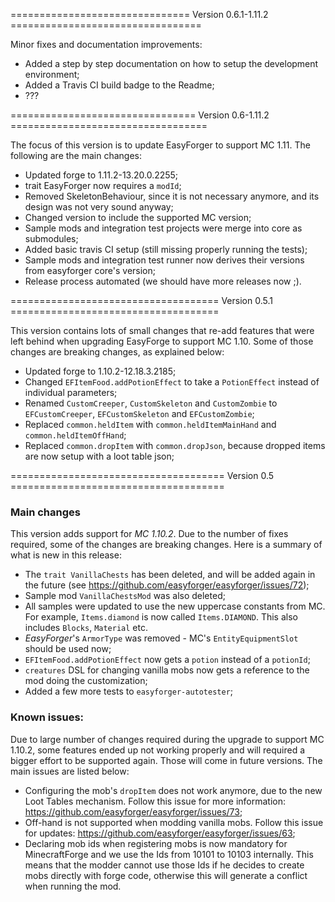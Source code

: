 
=============================== Version 0.6.1-1.11.2 =================================

Minor fixes and documentation improvements:

* Added a step by step documentation on how to setup the development environment;
* Added a Travis CI build badge to the Readme;
* ??? 

================================ Version 0.6-1.11.2 ==================================

The focus of this version is to update EasyForger to support MC 1.11. The following are
the main changes:

* Updated forge to 1.11.2-13.20.0.2255;
* trait EasyForger now requires a `modId`;
* Removed SkeletonBehaviour, since it is not necessary anymore, and its design was not
very sound anyway;
* Changed version to include the supported MC version;
* Sample mods and integration test projects were merge into core as submodules;
* Added basic travis CI setup (still missing properly running the tests);
* Sample mods and integration test runner now derives their versions from easyforger core's
version;
* Release process automated (we should have more releases now ;).

==================================== Version 0.5.1 ====================================

This version contains lots of small changes that re-add features that were left behind
when upgrading EasyForge to support MC 1.10. Some of those changes are breaking changes,
as explained below:

* Updated forge to 1.10.2-12.18.3.2185;
* Changed `EFItemFood.addPotionEffect` to take a `PotionEffect` instead of individual parameters;
* Renamed `CustomCreeper`, `CustomSkeleton` and `CustomZombie` to `EFCustomCreeper`, `EFCustomSkeleton` and `EFCustomZombie`;
* Replaced `common.heldItem` with `common.heldItemMainHand` and `common.heldItemOffHand`;
* Replaced `common.dropItem` with `common.dropJson`, because dropped items are now setup with a loot table json;

===================================== Version 0.5 =====================================

### Main changes

This version adds support for _MC 1.10.2_. Due to the number of fixes required,
some of the changes are breaking changes. Here is a summary of what is new in
this release:

* The `trait VanillaChests` has been deleted, and will be added again in the future (see https://github.com/easyforger/easyforger/issues/72);
* Sample mod `VanillaChestsMod` was also deleted;
* All samples were updated to use the new uppercase constants from MC. For example, `Items.diamond` is now called `Items.DIAMOND`.
  This also includes `Blocks`, `Material` etc.
* _EasyForger_'s `ArmorType` was removed - MC's `EntityEquipmentSlot` should be used now;
* `EFItemFood.addPotionEffect` now gets a `potion` instead of a `potionId`;
* `creatures` DSL for changing vanilla mobs now gets a reference to the mod doing the customization;
* Added a few more tests to `easyforger-autotester`;

### Known issues:

Due to large number of changes required during the upgrade to support MC 1.10.2, some
features ended up not working properly and will required a bigger effort to be supported
again. Those will come in future versions. The main issues are listed below:

* Configuring the mob's `dropItem` does not work anymore, due to the new Loot Tables mechanism.
  Follow this issue for more information: https://github.com/easyforger/easyforger/issues/73;
* Off-hand is not supported when modding vanilla mobs. Follow this issue for
  updates: https://github.com/easyforger/easyforger/issues/63;
* Declaring mob ids when registering mobs is now mandatory for MinecraftForge and we use the Ids
  from 10101 to 10103 internally. This means that the modder cannot use those Ids if he decides
  to create mobs directly with forge code, otherwise this will generate a conflict when running the mod.
